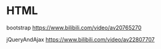 # HTML

bootstrap
https://www.bilibili.com/video/av20765270

jQueryAndAjax
https://www.bilibili.com/video/av22807707

